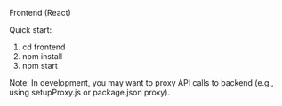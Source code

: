 Frontend (React)

Quick start:
1. cd frontend
2. npm install
3. npm start

Note: In development, you may want to proxy API calls to backend (e.g., using setupProxy.js or package.json proxy).

